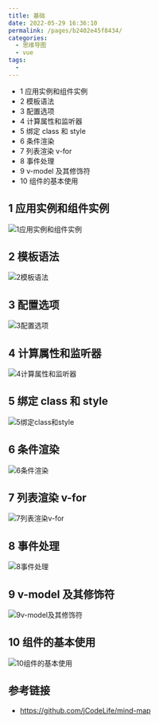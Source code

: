 ```yaml
---
title: 基础
date: 2022-05-29 16:36:10
permalink: /pages/b2402e45f8434/
categories:
  - 思维导图
  - vue
tags:
  -
---
```


- 1 应用实例和组件实例
- 2 模板语法
- 3 配置选项
- 4 计算属性和监听器
- 5 绑定 class 和 style
- 6 条件渲染
- 7 列表渲染 v-for
- 8 事件处理
- 9 v-model 及其修饰符
- 10 组件的基本使用

<!-- more -->

## 1 应用实例和组件实例

![1应用实例和组件实例](https://gcore.jsdelivr.net/gh/wu529778790/image/blog/1应用实例和组件实例.png)

## 2 模板语法

![2模板语法](https://gcore.jsdelivr.net/gh/wu529778790/image/blog/2模板语法.png)

## 3 配置选项

![3配置选项](https://gcore.jsdelivr.net/gh/wu529778790/image/blog/3配置选项.png)

## 4 计算属性和监听器

![4计算属性和监听器](https://gcore.jsdelivr.net/gh/wu529778790/image/blog/4计算属性和监听器.png)

## 5 绑定 class 和 style

![5绑定class和style](https://gcore.jsdelivr.net/gh/wu529778790/image/blog/5绑定class和style.png)

## 6 条件渲染

![6条件渲染](https://gcore.jsdelivr.net/gh/wu529778790/image/blog/6条件渲染.png)

## 7 列表渲染 v-for

![7列表渲染v-for](https://gcore.jsdelivr.net/gh/wu529778790/image/blog/7列表渲染v-for.png)

## 8 事件处理

![8事件处理](https://gcore.jsdelivr.net/gh/wu529778790/image/blog/8事件处理.png)

## 9 v-model 及其修饰符

![9v-model及其修饰符](https://gcore.jsdelivr.net/gh/wu529778790/image/blog/9v-model及其修饰符.png)

## 10 组件的基本使用

![10组件的基本使用](https://gcore.jsdelivr.net/gh/wu529778790/image/blog/10组件的基本使用.png)

## 参考链接

- <https://github.com/jCodeLife/mind-map>
